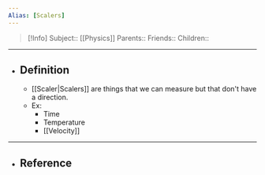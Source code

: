 ```yaml
---
Alias: [Scalers]
---
```

> [!Info]
> Subject:: [[Physics]]
> Parents:: 
> Friends:: 
> Children:: 
---
- ## Definition
	- [[Scaler|Scalers]] are things that we can measure but that don't have a direction.
	- Ex:
		- Time
		- Temperature
		- [[Velocity]]
---
- ## Reference